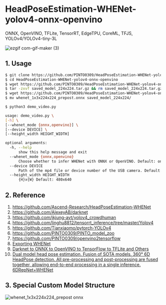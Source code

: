 # HeadPoseEstimation-WHENet-yolov4-onnx-openvino
ONNX, OpenVINO, TFLite, TensorRT, EdgeTPU, CoreML, TFJS, YOLOv4/YOLOv4-tiny-3L

![ezgif com-gif-maker (3)](https://user-images.githubusercontent.com/33194443/141761520-28038c2a-e89a-4887-a9de-0fdaa972005b.gif)

## 1. Usage
```bash
$ git clone https://github.com/PINTO0309/HeadPoseEstimation-WHENet-yolov4-onnx-openvino
$ cd HeadPoseEstimation-WHENet-yolov4-onnx-openvino
$ wget https://github.com/PINTO0309/HeadPoseEstimation-WHENet-yolov4-onnx-openvino/releases/download/v1.0.3/saved_model_224x224.tar.gz
$ tar -zxvf saved_model_224x224.tar.gz && rm saved_model_224x224.tar.gz
$ wget https://github.com/PINTO0309/HeadPoseEstimation-WHENet-yolov4-onnx-openvino/releases/download/v1.0.4/whenet_1x3x224x224_prepost.onnx
$ mv whenet_1x3x224x224_prepost.onnx saved_model_224x224/

$ python3 demo_video.py
```
```bash
usage: demo_video.py \
[-h] \
[--whenet_mode {onnx,openvino}] \
[--device DEVICE] \
[--height_width HEIGHT_WIDTH]

optional arguments:
  -h, --help
      show this help message and exit
  --whenet_mode {onnx,openvino}
      Choose whether to infer WHENet with ONNX or OpenVINO. Default: onnx
  --device DEVICE
      Path of the mp4 file or device number of the USB camera. Default: 0
  --height_width HEIGHT_WIDTH
      {H}x{W} Default: 480x640
```

## 2. Reference
1. https://github.com/Ascend-Research/HeadPoseEstimation-WHENet
2. https://github.com/AlexeyAB/darknet
3. https://github.com/jkjung-avt/yolov4_crowdhuman
4. https://github.com/linghu8812/tensorrt_inference/tree/master/Yolov4
5. https://github.com/Tianxiaomo/pytorch-YOLOv4
6. https://github.com/PINTO0309/PINTO_model_zoo
7. https://github.com/PINTO0309/openvino2tensorflow
8. [Exporting WHENet](https://zenn.dev/pinto0309/scraps/1849b6909db13b)
9. [Darknet to ONNX to OpenVINO to TensorFlow to TFLite and Others](https://zenn.dev/pinto0309/scraps/b33883e3951605)
10. [Dual model head pose estimation. Fusion of SOTA models. 360° 6D HeadPose detection. All pre-processing and post-processing are fused together, allowing end-to-end processing in a single inference. 6DRepNet+WHENet](https://github.com/PINTO0309/DMHead)

## 3. Special Custom Model Structure
![whenet_1x3x224x224_prepost onnx](https://user-images.githubusercontent.com/33194443/174461110-32171aae-a11d-4329-99c5-3872aba70429.png)
